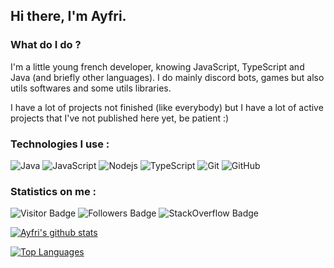 ## Hi there, I'm Ayfri.
### What do I do ?
I'm a little young french developer, knowing JavaScript, TypeScript and Java (and briefly other languages).
I do mainly discord bots, games but also utils softwares and some utils libraries.

I have a lot of projects not finished (like everybody) but I have a lot of active projects that I've not published here yet, be patient :)

### Technologies I use :

![Java](https://img.shields.io/badge/-java-E34A86?style=flat-square&logo=java)
![JavaScript](https://img.shields.io/badge/-JavaScript-black?style=flat-square&logo=javascript)
![Nodejs](https://img.shields.io/badge/-Nodejs-black?style=flat-square&logo=Node.js)
![TypeScript](https://img.shields.io/badge/-TypeScript-007ACC?style=flat-square&logo=typescript)
![Git](https://img.shields.io/badge/-Git-black?style=flat-square&logo=git)
![GitHub](https://img.shields.io/badge/-GitHub-181717?style=flat-square&logo=github)

### Statistics on me :

![Visitor Badge](https://visitor-badge.laobi.icu/badge?page_id=Ayfri)
![Followers Badge](https://img.shields.io/github/followers/Ayfri?label=My%20followers)
![StackOverflow Badge](https://img.shields.io/stackexchange/stackoverflow/r/12184583)

[![Ayfri's github stats](https://github-readme-stats.vercel.app/api?username=Ayfri&show_icons=true)](https://github.com/anuraghazra/github-readme-stats)

[![Top Languages](https://github-readme-stats.vercel.app/api/top-langs/?username=Ayfri)](https://github.com/anuraghazra/github-readme-stats)

